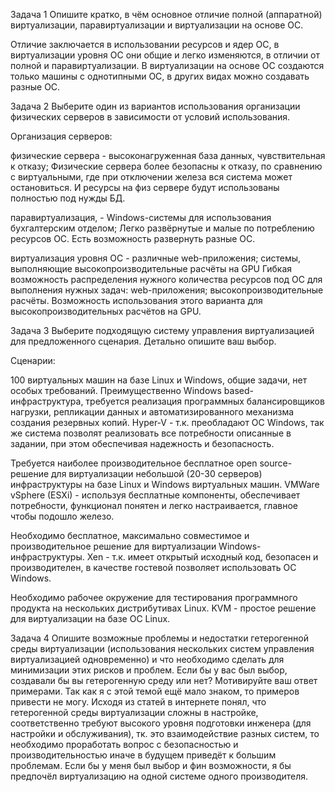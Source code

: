Задача 1
Опишите кратко, в чём основное отличие полной (аппаратной) виртуализации, паравиртуализации и виртуализации на основе ОС.

Отличие заключается в использовании ресурсов и ядер ОС, в виртуализации уровня ОС они общие и легко изменяются, в отличии от полной и паравиртуализации. В виртуализации на основе ОС создаются только машины с однотипными ОС, в других видах можно создавать разные ОС.

Задача 2
Выберите один из вариантов использования организации физических серверов в зависимости от условий использования.

Организация серверов:

физические сервера - высоконагруженная база данных, чувствительная к отказу;
Физические сервера более безопасны к отказу, по сравнению с виртуальными, где при отключении железа вся система может остановиться. И ресурсы на физ сервере будут использованы полностью под нужды БД.

паравиртуализация, - Windows-системы для использования бухгалтерским отделом;
Легко развёрнутые и малые по потреблению ресурсов ОС. Есть возможность развернуть разные ОС.

виртуализация уровня ОС - различные web-приложения; системы, выполняющие высокопроизводительные расчёты на GPU
Гибкая возможность распределения нужного количества ресурсов под ОС для выполнения нужных задач: web-приложения; высокопроизводительные расчёты. Возможность использования этого варианта для высокопроизводительных расчётов на GPU.

Задача 3
Выберите подходящую систему управления виртуализацией для предложенного сценария. Детально опишите ваш выбор.

Сценарии:

100 виртуальных машин на базе Linux и Windows, общие задачи, нет особых требований. Преимущественно Windows based-инфраструктура, требуется реализация программных балансировщиков нагрузки, репликации данных и автоматизированного механизма создания резервных копий.
Hyper-V - т.к. преобладают ОС Windows, так же система позволят реализовать все потребности описанные в задании, при этом обеспечивая надежность и безопасность.

Требуется наиболее производительное бесплатное open source-решение для виртуализации небольшой (20-30 серверов) инфраструктуры на базе Linux и Windows виртуальных машин.
VMWare vSphere (ESXi) - используя бесплатные компоненты, обеспечивает потребности, функционал понятен и легко настраивается, главное чтобы подошло железо. 

Необходимо бесплатное, максимально совместимое и производительное решение для виртуализации Windows-инфраструктуры.
Xen - т.к. имеет открытый исходный код, безопасен и производителен, в качестве гостевой позволяет использовать ОС Windows.

Необходимо рабочее окружение для тестирования программного продукта на нескольких дистрибутивах Linux.
KVM - простое решение для виртуализации на базе ОС Linux.

Задача 4
Опишите возможные проблемы и недостатки гетерогенной среды виртуализации (использования нескольких систем управления виртуализацией одновременно) и что необходимо сделать для минимизации этих рисков и проблем. Если бы у вас был выбор, создавали бы вы гетерогенную среду или нет? Мотивируйте ваш ответ примерами.
Так как я с этой темой ещё мало знаком, то примеров привести не могу. Исходя из статей в интернете понял, что гетерогенной среды виртуализации сложны в настройке, соответственно требуют высокого уровня подготовки инженера (для настройки и обслуживания), тк. это взаимодействие разных систем, то необходимо проработать вопрос с безопасностью и производительностью иначе в будущем приведёт к большим проблемам. Если бы у меня был выбор и фин возможности, я бы предпочёл виртуализацию на одной системе одного производителя.